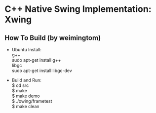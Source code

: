 # C++ Native Swing Implementation: Xwing


## How To Build (by weimingtom)  
* Ubuntu Install:  
g++  
sudo apt-get install g++  
libgc  
sudo apt-get install libgc-dev  

* Build and Run:  
$ cd src  
$ make  
$ make demo  
$ ./xwing/frametest  
$ make clean  
